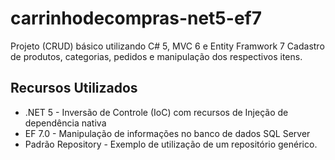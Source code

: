 # carrinhodecompras-net5-ef7
Projeto (CRUD) básico utilizando C# 5, MVC 6 e Entity Framwork 7 
Cadastro de produtos, categorias, pedidos e manipulação dos respectivos itens.

## Recursos Utilizados
<ul>
<li>
.NET 5 - Inversão de Controle (IoC) com recursos de Injeção de dependência nativa
</li>
<li>
EF 7.0 - Manipulação de informações no banco de dados SQL Server
</li>
<li>
Padrão Repository - Exemplo de utilização de um repositório genérico.
</li>
</ul>